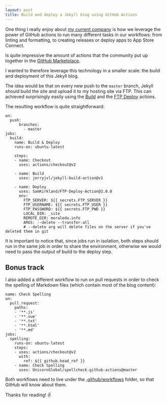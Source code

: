 ```yaml
---
layout: post
title: Build and deploy a Jekyll blog using GitHub Actions
---
```


One thing I really enjoy about [my current company](https://minddoc.de/) is how we leverage the power of GitHub actions to run many different tasks in our workflows: from linting and formatting, to creating releases or deploy apps to App Store Connect.

Is quite impressive the amount of actions that the community put up together in the [GitHub Marketplace](https://github.com/marketplace?type=).

I wanted to therefore leverage this technology in a smaller scale: the build and deployment of this Jekyll blog.

The idea would be that on every new push to the `master` branch, Jekyll should build the site and upload it to my hosting site via FTP.
This can achieved surprisingly easily using the [Build](https://github.com/marketplace/actions/build-jekyll) and the [FTP Deploy](https://github.com/marketplace/actions/ftp-deploy) actions.

The resulting workflow is quite straightforward:


```
on:
  push:
      branches:
        - master
jobs:
  build:
    name: Build & Deploy
    runs-on: ubuntu-latest

    steps:
    - name: Checkout
      uses: actions/checkout@v2

    - name: Build
      uses: jerryjvl/jekyll-build-action@v1
        
    - name: Deploy
      uses: SamKirkland/FTP-Deploy-Action@2.0.0
      env:
        FTP_SERVER: ${{ secrets.FTP_SERVER }}
        FTP_USERNAME: ${{ secrets.FTP_USER }}
        FTP_PASSWORD: ${{ secrets.FTP_PWD }}
        LOCAL_DIR: _site
        REMOTE_DIR: moraleda.info
        ARGS: --delete --transfer-all
        # --delete arg will delete files on the server if you've deleted them in git
```


It is important to notice that, since jobs run in isolation, both steps should run in the same job in order to share the environment, otherwise we would need to pass the output of build to the deploy step. 

## Bonus track
I also added a different workflow to run on pull requests in order to check the spelling of Markdown files (which contain most of the blog content):

```
name: Check Spelling
on:
  pull_request:
    paths:
    - '**.js'
    - '**.vue'
    - '**.txt'
    - '**.html'
    - '**.md'
jobs:
  spelling:
    runs-on: ubuntu-latest
    steps:
    - uses: actions/checkout@v2
      with:
        ref: ${{ github.head_ref }}
    - name: Check Spelling
      uses: UnicornGlobal/spellcheck-github-actions@master

```

Both workflows need to live under the [.github/workflows](https://github.com/gmoraleda/moraleda.info/tree/master/.github/workflows) folder, so that GitHub will know about them.

Thanks for reading! ✌️
